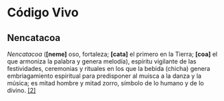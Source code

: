 # Código Vivo


## Nencatacoa

*Nencatacoa* (**[neme]** oso, fortaleza; **[cata]** el primero en la Tierra; **[coa]** el que armoniza la palabra y genera melodía), espíritu vigilante de las festividades, ceremonias y rituales en los que la bebida (chicha) genera embriagamiento espiritual para predisponer al muisca a la danza y la música; es mitad hombre y mitad zorro, símbolo de lo humano y de lo divino. [[2]](https://www.muiscas.org/?page_id=444)





